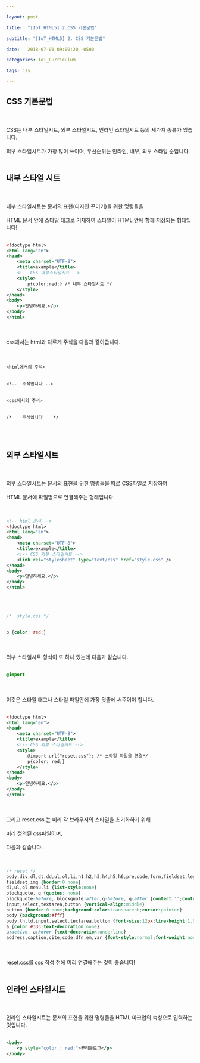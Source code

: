 ```yaml
---

layout: post

title:  "[IoT_HTML5] 2.CSS 기본문법"

subtitle: "[IoT_HTML5] 2. CSS 기본문법"

date:   2018-07-01 09:00:20 -0500

categories: IoT_Curriculum

tags: css

---
```


## CSS 기본문법

<br>
<br>
CSS는 내부 스타일시트, 외부 스타일시트, 인라인 스타일시트 등의 세가지 종류가 있습니다.
<br>
<br>
외부 스타일시트가 가장 많이 쓰이며, 우선순위는 인라인, 내부, 외부 스타일 순입니다.

<br>
<br>

## 내부 스타일 시트

<br>
<br>
내부 스타일시트는 문서의 표현(디자인 꾸미기)을 위한 명령들을
<br>
<br>
HTML 문서 안에 스타일 태그로 기재하여 스타일이 HTML 안에 함께 저장되는 형태입니다!
<br>
<br>

```xml
<!doctype html>
<html lang="en">
<head>
	<meta charset="UTF-8">
	<title>example</title>
	<!-- CSS 내부스타일시트 -->
	<style>
		p{color:red;} /* 내부 스타일시트 */
	</style>
</head>
<body>
	<p>안녕하세요.</p>
</body>
</html>
```

<br>
<br>
css에서는 html과 다르게 주석을 다음과 같이씁니다.
<br>
<br>
<br>

```
<html에서의 주석>


<!--  주석입니다 -->


<css에서의 주석>


/*    주석입니다    */
```

<br>
<br>

## 외부 스타일시트

<br>
<br>
외부 스타일시트는 문서의 표현을 위한 명령들을 따로 CSS파일로 저장하여
<br>
<br>
HTML 문서에 파일명으로 연결해주는 형태입니다.
<br>
<br>
<br>

```xml
<!-- html 문서 -->
<!doctype html>
<html lang="en">
<head>
	<meta charset="UTF-8">
	<title>example</title>
	<!-- CSS 외부 스타일시트 -->
	<link rel="stylesheet" type="text/css" href="style.css" />
</head>
<body>
	<p>안녕하세요.</p>
</body>
</html>
```

<br>
<br>

```css
/*  style.css */


p {color: red;}
```

<br>
<br>
외부 스타일시트 형식이 또 하나 있는데 다음가 같습니다.
<br>
<br>

```css
@import
```

<br>
<br>
이것은 스타일 태그나 스타일 파일안에 가장 윗줄에 써주어야 합니다.
<br>
<br>

```xml
<!doctype html>
<html lang="en">
<head>
	<meta charset="UTF-8">
	<title>example</title>
	<!-- CSS 외부 스타일시트 -->
	<style>
		@import url("reset.css"); /* 스타일 파일을 연결*/
		p{color: red;}
	</style>
</head>
<body>
	<p>안녕하세요.</p>
</body>
</html>
```

<br>
<br>
그리고 reset.css 는 미리 각 브라우저의 스타일을 초기화하기 위해
<br>
<br>
미리 정의된 css파일이며,
<br>
<br>
다음과 같습니다.
<br>
<br>
<br>

```css
/* reset */
body,div,dl,dt,dd,ul,ol,li,h1,h2,h3,h4,h5,h6,pre,code,form,fieldset,legend,textarea,p,blockquote,th,td,input,select,textarea,button {margin:0;padding:0}
fieldset,img {border:0 none}
dl,ul,ol,menu,li {list-style:none}
blockquote, q {quotes: none}
blockquote:before, blockquote:after,q:before, q:after {content:'';content:none}
input,select,textarea,button {vertical-align:middle}
button {border:0 none;background-color:transparent;cursor:pointer}
body {background:#fff}
body,th,td,input,select,textarea,button {font-size:12px;line-height:1.5;font-family:'돋움',dotum,sans-serif;color:#333} /* color값은 디자인가이드에 맞게사용 */
a {color:#333;text-decoration:none}
a:active, a:hover {text-decoration:underline}
address,caption,cite,code,dfn,em,var {font-style:normal;font-weight:normal}
```

<br>
<br>
reset.css를 css 작성 전에 미리 연결해주는 것이 좋습니다!

<br>
<br>

## 인라인 스타일시트

<br>
<br>
인라인 스타일시트는 문서의 표현을 위한 명령들을 HTML 마크업의 속성으로 입력하는 것입니다.
<br>
<br>

```xml
<body>
	<p style="color : red;">꾸리블로그</p>
</body>
```
